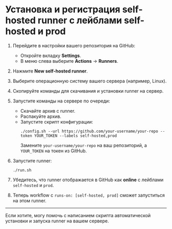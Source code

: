 # Установка и регистрация self-hosted runner с лейблами self-hosted и prod

1. Перейдите в настройки вашего репозитория на GitHub:
   - Откройте вкладку **Settings**.
   - В меню слева выберите **Actions** → **Runners**.

2. Нажмите **New self-hosted runner**.

3. Выберите операционную систему вашего сервера (например, Linux).

4. Скопируйте команды для скачивания и установки runner на сервер.

5. Запустите команды на сервере по очереди:
   - Скачайте архив с runner.
   - Распакуйте архив.
   - Запустите скрипт конфигурации:
     ```
     ./config.sh --url https://github.com/your-username/your-repo --token YOUR_TOKEN --labels self-hosted,prod
     ```
     Замените `your-username/your-repo` на ваш репозиторий, а `YOUR_TOKEN` на токен из GitHub.

6. Запустите runner:
   ```
   ./run.sh
   ```

7. Убедитесь, что runner отображается в GitHub как **online** с лейблами `self-hosted` и `prod`.

8. Теперь workflow с `runs-on: [self-hosted, prod]` сможет запуститься на этом runner.

---

Если хотите, могу помочь с написанием скрипта автоматической установки и запуска runner на вашем сервере.
